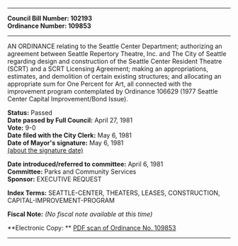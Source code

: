 * * * * *  
  
**Council Bill Number: [](#h0)[](#h2)102193**   
**Ordinance Number: 109853**  
  
* * * * *  
  
AN ORDINANCE relating to the Seattle Center Department; authorizing an agreement between Seattle Repertory Theatre, Inc. and The City of Seattle regarding design and construction of the Seattle Center Resident Theatre (SCRT) and a SCRT Licensing Agreement; making an appropriations, estimates, and demolition of certain existing structures; and allocating an appropriate sum for One Percent for Art, all connected with the improvement program contemplated by Ordinance 106629 (1977 Seattle Center Capital Improvement/Bond Issue).  
  
**Status:** Passed   
**Date passed by Full Council:** April 27, 1981   
**Vote:** 9-0   
**Date filed with the City Clerk:** May 6, 1981   
**Date of Mayor's signature:** May 6, 1981   
[(about the signature date)](/~public/approvaldate.htm)   
  
  
**Date introduced/referred to committee:** April 6, 1981   
**Committee:** Parks and Community Services   
**Sponsor:** EXECUTIVE REQUEST   
  
**Index Terms:** SEATTLE-CENTER, THEATERS, LEASES, CONSTRUCTION, CAPITAL-IMPROVEMENT-PROGRAM  
  
**Fiscal Note:** *(No fiscal note available at this time)*  
  
**Electronic Copy: ** [PDF scan of Ordinance No. 109853](/~archives/Ordinances/Ord_109853.pdf)  
  
* * * * *  
